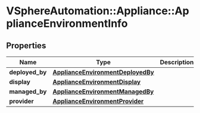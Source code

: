 # VSphereAutomation::Appliance::ApplianceEnvironmentInfo

## Properties
Name | Type | Description | Notes
------------ | ------------- | ------------- | -------------
**deployed_by** | [**ApplianceEnvironmentDeployedBy**](ApplianceEnvironmentDeployedBy.md) |  | 
**display** | [**ApplianceEnvironmentDisplay**](ApplianceEnvironmentDisplay.md) |  | 
**managed_by** | [**ApplianceEnvironmentManagedBy**](ApplianceEnvironmentManagedBy.md) |  | 
**provider** | [**ApplianceEnvironmentProvider**](ApplianceEnvironmentProvider.md) |  | 


